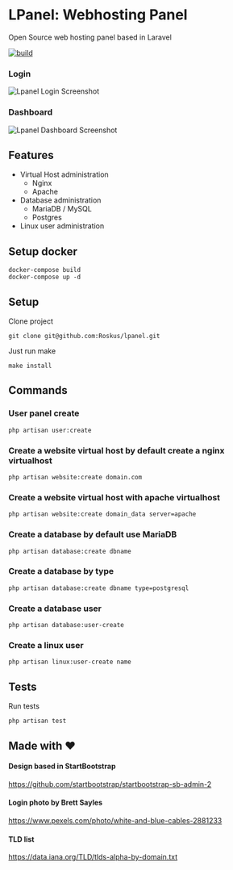 # LPanel: Webhosting Panel

Open Source web hosting panel based in Laravel

[![build](https://github.com/Roskus/lpanel/actions/workflows/laravel.yml/badge.svg)](https://github.com/Roskus/lpanel/actions/workflows/laravel.yml)

### Login
![Lpanel Login Screenshot](./doc/screenshoot/login.png)

### Dashboard
![Lpanel Dashboard Screenshot](./doc/screenshoot/dashboard.png)

## Features

* Virtual Host administration
  * Nginx
  * Apache
* Database administration
  * MariaDB / MySQL
  * Postgres
* Linux user administration

## Setup docker
```terminal
docker-compose build
docker-compose up -d
```

## Setup
Clone project
```terminal
git clone git@github.com:Roskus/lpanel.git
```
Just run make
```terminal
make install
```

## Commands

### User panel create

```terminal
php artisan user:create
```

### Create a website virtual host by default create a nginx virtualhost

```terminal
php artisan website:create domain.com
```

### Create a website virtual host with apache virtualhost

```terminal
php artisan website:create domain_data server=apache
```

### Create a database by default use MariaDB

```terminal
php artisan database:create dbname
```

### Create a database by type

```terminal
php artisan database:create dbname type=postgresql
```

### Create a database user

```terminal
php artisan database:user-create
```

### Create a linux user

```terminal
php artisan linux:user-create name
```

## Tests

Run tests
```terminal
php artisan test
```

## Made with ❤️

#### Design based in StartBootstrap

https://github.com/startbootstrap/startbootstrap-sb-admin-2

#### Login photo by Brett Sayles

https://www.pexels.com/photo/white-and-blue-cables-2881233

#### TLD list

https://data.iana.org/TLD/tlds-alpha-by-domain.txt
